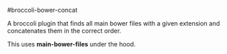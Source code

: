 #broccoli-bower-concat

A broccoli plugin that finds all main bower files with a given extension and concatenates them in the correct order. 

This uses **main-bower-files** under the hood.
